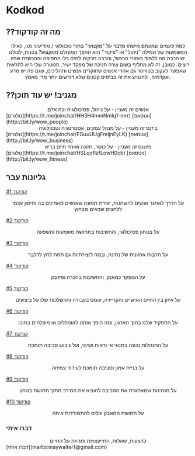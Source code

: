 # Kodkod
## ??מה זה קודקוד

<center>
כמה פעמים שמעתם מישהו מדבר על "מקצועי" בתור טכנולוגי / מודיעיני נטו, כאילו המשמעות של המילה
"ניהול" או "פיקוד" היא ההפך המוחלט ממקצוע? בכנות, לכולנו יש הרבה מה ללמוד באזורי הניהול, והרבה נזרקים למים בלי החפיפה וההכשרה שהיו רוצים. כמובן, זה לא מחליף בשום צורה חניכה של מפקד ישיר, המטרה שלי היא להראות שאפשר לעקוב בטוויטר גם
אחרי אנשים שחוקרים אנשים ותהליכים, שגם פה יש מדע ואקדמיה, ולהנגיש את זה בביסים קטנים שלא
דורשים יותר מדי מאמץ.
</center>
 
## ??מגניב! יש עוד תוכן

<center>אנשים זה מעניין - על ניהול, פסיכולוגיה וכח אדם</center>
[טלגרם](https://t.me/joinchat/HH3H4mmNmlq1-mrr)
[ווטסאפ](http://bit.ly/wow_people)

<center>ביזנס זה מעניין - על מנהל עסקים, אסטרטגיה וטכנולוגיה</center>
[טלגרם](https://t.me/joinchat/FGuuUUgFmIjnEyLK)
[ווטסאפ](http://bit.ly/wow_business)

<center>פיטנס זה מעניין - על כושר, תזונה ואורח חיים בריא</center>
[טלגרם](https://t.me/joinchat/HSLqxflzfLowH0cb)
[ווטסאפ](http://bit.ly/wow_fitness)



## גליונות עבר
[קודקוד #1](https://walmay.github.io/posts/kodkod1) 

<center>על הדרך לאתגר אנשים להשתנות, יצירת תמונה שאנשים מאמינים בה וחיסון עצמי ללחצים שבאים מבחוץ</center>


[קודקוד #2](https://walmay.github.io/posts/kodkod2)

<center>על בטחון פסיכולוגי, והחשיבות בתחושת משמעות והשפעה</center>


[קודקוד #3](https://walmay.github.io/posts/kodkod3)

<center>על תרבות ארגונית של נתינה, ובמה ליצירתיות גם תחת לחץ לדלבר</center>


[קודקוד #4](https://walmay.github.io/posts/kodkod4)

<center>על המפקד כמאמן, והחשיבות בהכרה ופידבק</center> 


[קודקוד #5](https://walmay.github.io/posts/kodkod5)

<center>על איזון בין החיים האישיים והקריירה, עומס בעבודה וההשלכות שלו על ביצועים</center>


[קודקוד #6](https://walmay.github.io/posts/kodkod6)

<center>על התפקיד שלנו בתוך הארגון, ומה הופך אותנו לאומללים או מוצלחים בתוכו</center>

[קודקוד #7](https://walmay.github.io/posts/kodkod7)

<center>על התנהלות נכונה בתנאי אי ודאות ושינוי, ועל גיבוש סביבה תומכת</center>

[קודקוד #8](https://walmay.github.io/posts/kodkod8)

<center>על בניית אמון וסביבה תומכת לעידוד צמיחה</center>

[קודקוד #9](https://walmay.github.io/posts/kodkod9)

<center>על מנהיגות שמאתגרת את הסביבה להוציא את המירב מתוך תחושת בטחון</center>

[קודקוד #10](https://walmay.github.io/posts/kodkod10)

<center>על תחושת המאבק וכלים להתמודדות איתה</center>


### דברו איתי
<center> להצעות, שאלות, התייעצויות ותהיות על החיים</center>
[דברו איתי](mailto:maywalter1@gmail.com)

<!-- Global site tag (gtag.js) - Google Analytics -->
<script async src="https://www.googletagmanager.com/gtag/js?id=UA-153532160-1"></script>
<script>
  window.dataLayer = window.dataLayer || [];
  function gtag(){dataLayer.push(arguments);}
  gtag('js', new Date());

  gtag('config', 'UA-153532160-1');
</script>

